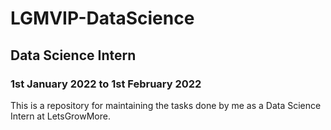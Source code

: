 # LGMVIP-DataScience
## Data Science Intern
### 1st January 2022 to 1st February 2022
This is a repository for maintaining the tasks done by me as a Data Science Intern at LetsGrowMore.
